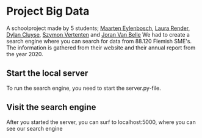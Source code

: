 # Project Big Data

A schoolproject made by 5 students; [Maarten Eylenbosch](https://github.com/MaartenEylenbosch), [Laura Render](https://github.com/laurarenders), [Dylan Cluyse](https://github.com/dylancluyse), [Szymon Vertenten](https://github.com/SzymonVertenten) and [Joran Van Belle](https://github.com/JoranVanBelle)
We had to create a search engine where you can search for data from 88.120 Flemish SME's.
The information is gathered from their website and their annual report from the year 2020.

## Start the local server
To run the search engine, you need to start the server.py-file.

## Visit the search engine
After you started the server, you can surf to localhost:5000, where you can see our search engine